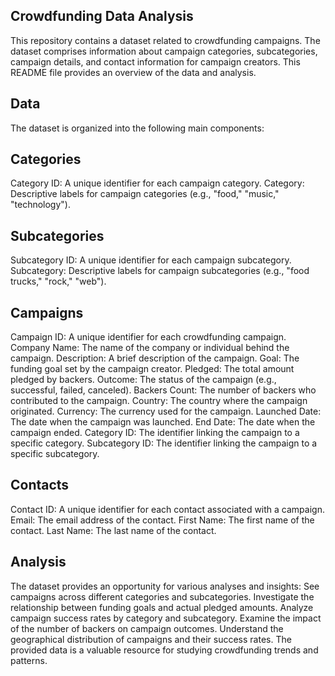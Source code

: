 
## Crowdfunding Data Analysis

This repository contains a dataset related to crowdfunding campaigns. The dataset comprises information about campaign categories, subcategories, campaign details, and contact information for campaign creators. This README file provides an overview of the data and analysis.

## Data
The dataset is organized into the following main components:

## Categories
Category ID: A unique identifier for each campaign category.
Category: Descriptive labels for campaign categories (e.g., "food," "music," "technology").
## Subcategories
Subcategory ID: A unique identifier for each campaign subcategory.
Subcategory: Descriptive labels for campaign subcategories (e.g., "food trucks," "rock," "web").
## Campaigns
Campaign ID: A unique identifier for each crowdfunding campaign.
Company Name: The name of the company or individual behind the campaign.
Description: A brief description of the campaign.
Goal: The funding goal set by the campaign creator.
Pledged: The total amount pledged by backers.
Outcome: The status of the campaign (e.g., successful, failed, canceled).
Backers Count: The number of backers who contributed to the campaign.
Country: The country where the campaign originated.
Currency: The currency used for the campaign.
Launched Date: The date when the campaign was launched.
End Date: The date when the campaign ended.
Category ID: The identifier linking the campaign to a specific category.
Subcategory ID: The identifier linking the campaign to a specific subcategory.
## Contacts
Contact ID: A unique identifier for each contact associated with a campaign.
Email: The email address of the contact.
First Name: The first name of the contact.
Last Name: The last name of the contact.

## Analysis
The dataset provides an opportunity for various analyses and insights:
See campaigns across different categories and subcategories.
Investigate the relationship between funding goals and actual pledged amounts.
Analyze campaign success rates by category and subcategory.
Examine the impact of the number of backers on campaign outcomes.
Understand the geographical distribution of campaigns and their success rates.
The provided data is a valuable resource for studying crowdfunding trends and patterns.
